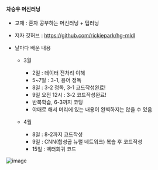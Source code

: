 #### 차승우 머신러닝

* 교재 : 혼자 공부하는 머신러닝 + 딥러닝


* 저자 깃허브 : https://github.com/rickiepark/hg-mldl


* 날마다 배운 내용
  * 3월
    * 2일 : 데이터 전처리 이해
    * 5~7일 : 3-1, 용어 정독
    * 8일 : 3-2 정독, 3-1 코드작성완료!
    * 9일 오전 12시 : 3-2 코드작성완료!
    * 반복학습, 6-3까지 코딩
    * 야매로 해서 머리에 있는 내용이 완벽하지는 않을 수 있음


  * 4월
    * 8일 : 8-2까지 코드작성
    * 9일 : CNN(합성곱 뉴럴 네트워크) 복습 후 코드작성
    * 15일 : 벡터회귀 코드


![image](https://user-images.githubusercontent.com/86885220/230771924-b77944c2-38f3-43f0-9517-d15eda1b5f72.png)

